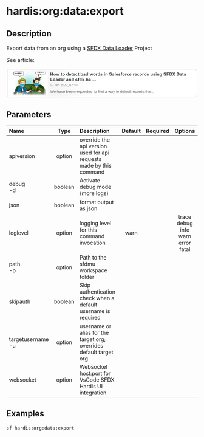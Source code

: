 <!-- This file has been generated with command 'sf hardis:doc:plugin:generate'. Please do not update it manually or it may be overwritten -->
# hardis:org:data:export

## Description

Export data from an org using a [SFDX Data Loader](https://help.sfdmu.com/) Project

See article:

[![How to detect bad words in Salesforce records using SFDX Data Loader and sfdx-hardis](https://github.com/hardisgroupcom/sfdx-hardis/raw/main/docs/assets/images/article-badwords.jpg)](https://nicolas.vuillamy.fr/how-to-detect-bad-words-in-salesforce-records-using-sfdx-data-loader-and-sfdx-hardis-171db40a9bac)


## Parameters

| Name                  |  Type   | Description                                                         | Default | Required |                        Options                        |
|:----------------------|:-------:|:--------------------------------------------------------------------|:-------:|:--------:|:-----------------------------------------------------:|
| apiversion            | option  | override the api version used for api requests made by this command |         |          |                                                       |
| debug<br/>-d          | boolean | Activate debug mode (more logs)                                     |         |          |                                                       |
| json                  | boolean | format output as json                                               |         |          |                                                       |
| loglevel              | option  | logging level for this command invocation                           |  warn   |          | trace<br/>debug<br/>info<br/>warn<br/>error<br/>fatal |
| path<br/>-p           | option  | Path to the sfdmu workspace folder                                  |         |          |                                                       |
| skipauth              | boolean | Skip authentication check when a default username is required       |         |          |                                                       |
| targetusername<br/>-u | option  | username or alias for the target org; overrides default target org  |         |          |                                                       |
| websocket             | option  | Websocket host:port for VsCode SFDX Hardis UI integration           |         |          |                                                       |

## Examples

```shell
sf hardis:org:data:export
```



